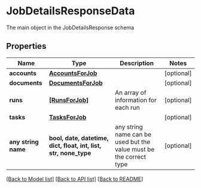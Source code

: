 # JobDetailsResponseData

The main object in the JobDetailsResponse schema

## Properties
Name | Type | Description | Notes
------------ | ------------- | ------------- | -------------
**accounts** | [**AccountsForJob**](AccountsForJob.md) |  | [optional] 
**documents** | [**DocumentsForJob**](DocumentsForJob.md) |  | [optional] 
**runs** | [**[RunsForJob]**](RunsForJob.md) | An array of information for each run | [optional] 
**tasks** | [**TasksForJob**](TasksForJob.md) |  | [optional] 
**any string name** | **bool, date, datetime, dict, float, int, list, str, none_type** | any string name can be used but the value must be the correct type | [optional]

[[Back to Model list]](../README.md#documentation-for-models) [[Back to API list]](../README.md#documentation-for-api-endpoints) [[Back to README]](../README.md)


